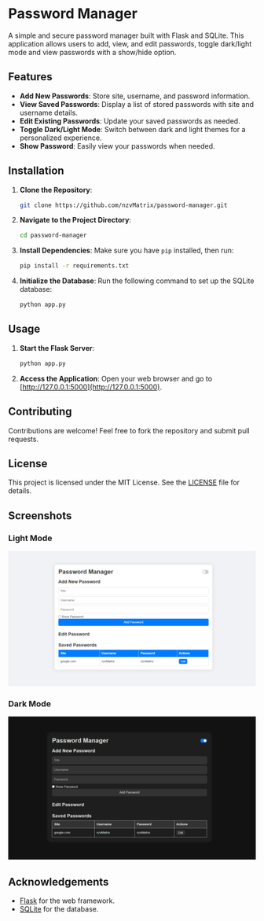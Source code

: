# Password Manager

A simple and secure password manager built with Flask and SQLite. This application allows users to add, view, and edit passwords, toggle dark/light mode and view passwords with a show/hide option.

## Features

- **Add New Passwords**: Store site, username, and password information.
- **View Saved Passwords**: Display a list of stored passwords with site and username details.
- **Edit Existing Passwords**: Update your saved passwords as needed.
- **Toggle Dark/Light Mode**: Switch between dark and light themes for a personalized experience.
- **Show Password**: Easily view your passwords when needed.

## Installation

1. **Clone the Repository**:
    ```bash
    git clone https://github.com/nzvMatrix/password-manager.git
    ```

2. **Navigate to the Project Directory**:
    ```bash
    cd password-manager
    ```

3. **Install Dependencies**:
    Make sure you have `pip` installed, then run:
    ```bash
    pip install -r requirements.txt
    ```

4. **Initialize the Database**:
    Run the following command to set up the SQLite database:
    ```bash
    python app.py
    ```

## Usage

1. **Start the Flask Server**:
    ```bash
    python app.py
    ```

2. **Access the Application**:
    Open your web browser and go to [http://127.0.0.1:5000](http://127.0.0.1:5000).

## Contributing

Contributions are welcome! Feel free to fork the repository and submit pull requests.

## License

This project is licensed under the MIT License. See the [LICENSE](LICENSE) file for details.

## Screenshots

### Light Mode
![Light Mode](screenshots/light-mode.png)

### Dark Mode
![Dark Mode](screenshots/dark-mode.png)

## Acknowledgements

- [Flask](https://flask.palletsprojects.com/) for the web framework.
- [SQLite](https://www.sqlite.org/) for the database.

